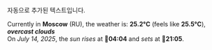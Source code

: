 
자동으로 추가된 텍스트입니다.

<!--START_SECTION:weather:moscow-->
Currently in **Moscow** (RU), the weather is: **25.2°C** (feels like **25.5°C**), ***overcast clouds***<br/>
On *July 14, 2025*, the *sun rises* at 🌅**04:04** and *sets* at 🌇**21:05**.
<!--END_SECTION:weather-->
